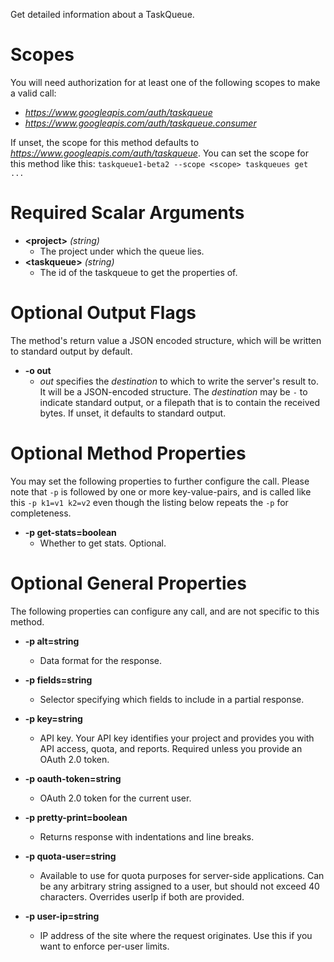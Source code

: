 Get detailed information about a TaskQueue.
# Scopes

You will need authorization for at least one of the following scopes to make a valid call:

* *https://www.googleapis.com/auth/taskqueue*
* *https://www.googleapis.com/auth/taskqueue.consumer*

If unset, the scope for this method defaults to *https://www.googleapis.com/auth/taskqueue*.
You can set the scope for this method like this: `taskqueue1-beta2 --scope <scope> taskqueues get ...`
# Required Scalar Arguments
* **&lt;project&gt;** *(string)*
    - The project under which the queue lies.
* **&lt;taskqueue&gt;** *(string)*
    - The id of the taskqueue to get the properties of.

# Optional Output Flags

The method's return value a JSON encoded structure, which will be written to standard output by default.

* **-o out**
    - *out* specifies the *destination* to which to write the server's result to.
      It will be a JSON-encoded structure.
      The *destination* may be `-` to indicate standard output, or a filepath that is to contain the received bytes.
      If unset, it defaults to standard output.
# Optional Method Properties

You may set the following properties to further configure the call. Please note that `-p` is followed by one 
or more key-value-pairs, and is called like this `-p k1=v1 k2=v2` even though the listing below repeats the
`-p` for completeness.

* **-p get-stats=boolean**
    - Whether to get stats. Optional.

# Optional General Properties

The following properties can configure any call, and are not specific to this method.

* **-p alt=string**
    - Data format for the response.

* **-p fields=string**
    - Selector specifying which fields to include in a partial response.

* **-p key=string**
    - API key. Your API key identifies your project and provides you with API access, quota, and reports. Required unless you provide an OAuth 2.0 token.

* **-p oauth-token=string**
    - OAuth 2.0 token for the current user.

* **-p pretty-print=boolean**
    - Returns response with indentations and line breaks.

* **-p quota-user=string**
    - Available to use for quota purposes for server-side applications. Can be any arbitrary string assigned to a user, but should not exceed 40 characters. Overrides userIp if both are provided.

* **-p user-ip=string**
    - IP address of the site where the request originates. Use this if you want to enforce per-user limits.
